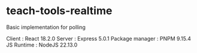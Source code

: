 # teach-tools-realtime

Basic implementation for polling

Client : React 18.2.0
Server : Express 5.0.1
Package manager : PNPM 9.15.4
JS Runtime : NodeJS 22.13.0
